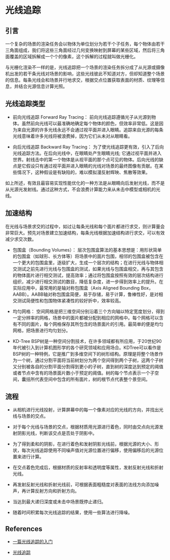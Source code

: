 # 光线追踪

## 引言

一个复杂的场景的渲染任务会以物体为单位划分为若干个子任务，每个物体由若干三角面组成，我们将这些三角面经过几何变换映射到屏幕的某些区域，然后将三角面覆盖的区域拆解成一个个的像素，这个拆解的过程就叫做光栅化。

与光栅化渲染不一样的是，光线追踪把一个场景的渲染任务拆分成了从光源或摄像机出发的若干条光线对场景的影响，这些光线彼此不知道对方，但却知道整个场景的信息。每条光线会和场景并行地求交，根据交点位置获取表面的材质、纹理等信息，并结合光源信息计算光照。

## 光线追踪类型

* 前向光线追踪 Forward Ray Tracing：
    前向光线追踪遵循光子从光源到物体。虽然前向光线可以最准确地确定每个物体的颜色，但效率非常低。这是因为来自光源的许多光线永远不会通过视平面并进入眼睛。追踪来自光源的每条光线意味着许多光线将被浪费掉，因为它们从未对从眼睛看。

* 向后光线追踪 Backward Ray Tracing：
    为了使光线追踪更有效，引入了后向光线追踪方法。在后向光线中，在眼睛处产生眼睛光线; 它通过视平面并进入世界。射线击中的第一个物体是从视平面的那个点可见的物体。后向光线的缺点是它假设只有通过视平面并进入眼睛的光线对场景的最终图像有贡献。在某些情况下，这种假设是有缺陷的，难以模拟漫反射辉映、焦散等效果。

如上所述，有效且最容易实现性能优化的一种方法是从眼睛向后发射光线，而不是从光源光发射线。通过这种方式，不会浪费计算能力来从未击中模型或相机的光线。

## 加速结构

在光线与场景求交的过程中，如过让每条光线和每个面片都进行求交，则计算量会非常巨大。预先对场景建立加速结构，每条光线根据加速结构进行求交，可以有效减少求交次数。

* 包围盒（Bounding Volumes）：
    层次包围盒算法的基本思想是：用形状简单的包围盒（如球形、长方体等）将场景中的面片包围，相邻的包围盒被包含在一个更大的包围盒里，逐级扩大，生成一个层次的结构；在进行光线与物体相交测试之前先进行光线与包围盒的测试，如果光线与包围盒相交，再与其包含的物体面片进行相交测试，提高效率；通过将包围盒按照有效的层次结构进行组织，减少进行相交测试的数目，降低复杂度，进一步得到效率上的提升。在实际应用中，最常用的是轴对称包围盒（Axis Aligned Bounding Box，AABB）。AABB轴对称包围盒简便，易于存储，易于计算，鲁棒性好，是对相交测试简便性和包围物体紧凑性的较好折中，效率较高。

* 均匀网格：
    空间网格是把三维空间分别沿着三个方向轴以特定宽度划分，得到一定分辨率的网格，场景中的面片都被分配到相应的网格中。每个网格可以含有不同的面片，每个网格保存其所包含的场景面片的引用。最简单的便是均匀网格，把场景进行均匀划分。

* KD-Tree
    BSP树是一种空间分割技术，在许多领域都有所应用，于20世纪90年代被引入到计算机图形学的各个研究领域和应用场合。KDTree可以看作是BSP树的一种特例，它是推广到多维空间下的树形结构。原理是将整个场景作为一个树，通过分割平面将当前树划分为两个空间得到两个子树，这两个子树又分别被各自的分割平面分割得到更小的子树，直到树的深度达到预定的阈值或者节点中含有的场景面片数小于预定的阈值。树的每个节点表示一个子空间，囊括所代表空间中包含的所有面片，树的根节点代表整个景空间。

## 流程

* 从相机进行光线投射，计算屏幕中的每一个像素对应的光线的方向，并找出光线与场景的交点。

* 对于每个光线与场景的交点，根据材质用光源进行着色，同时由交点向光源发射阴影光线，判断该交点是否处于阴影中。

* 为了得到柔和的阴影，在进行着色和发射阴影光线前，根据光源的大小、形状，每次光线追踪使用不同噪声值对光源位置进行偏移，使用偏移后的光源位置来进行计算。

* 在交点着色完成后，根据材质的反射率和透明度等属性，发射反射光线和折射光线。

* 再发射反射光线和折射光线前，可根据表面粗糙度对表面的法线方向添加噪声，再计算反射方向和折射方向。

* 当达到最大递归深度或未击中场景既停止递归。

* 随着时间积累每次光线追踪的结果，使用一些算法进行降噪。


## References

* [一篇光线追踪的入门](https://zhuanlan.zhihu.com/p/41269520)

* [光线追踪](https://zhuanlan.zhihu.com/p/72673165)